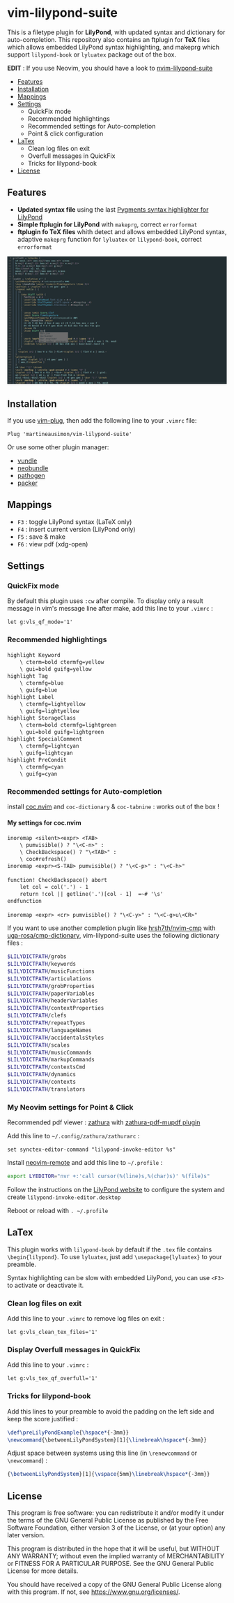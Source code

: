 # vim-lilypond-suite

This is a filetype plugin for **LilyPond**, with updated syntax and dictionary for auto-completion. This repository also contains an ftplugin for **TeX** files which allows embedded LilyPond syntax highlighting, and makeprg which support `lilypond-book` or `lyluatex` package out of the box.

**EDIT** : If you use Neovim, you should have a look to [nvim-lilypond-suite](https://github.com/martineausimon/nvim-lilypond-suite)

* [Features](#Features)
* [Installation](#Installation)
* [Mappings](#Mappings)
* [Settings](#Settings)
	* QuickFix mode
	* Recommended highlightings
	* Recommended settings for Auto-completion
	* Point & click configuration
* [LaTex](#LaTex)
	* Clean log files on exit
	* Overfull messages in QuickFix
	* Tricks for lilypond-book
* [License](#License)

## Features

* **Updated syntax file** using the last [Pygments syntax highlighter for LilyPond](https://github.com/pygments/pygments/blob/master/pygments/lexers/_lilypond_builtins.py)
* **Simple ftplugin for LilyPond** with `makeprg`, correct `errorformat`
* **ftplugin fo TeX files** whith detect and allows embedded LilyPond syntax, adaptive `makeprg` function for `lyluatex` or `lilypond-book`, correct `errorformat`

<p align="center">
<img src="https://github.com/martineausimon/vim-lilypond-suite/blob/main/screenshoot.png">
</p>

## Installation

If you use [vim-plug](https://github.com/junegunn/vim-plug), then add the following line to your `.vimrc` file:

```vim
Plug 'martineausimon/vim-lilypond-suite'
```

Or use some other plugin manager:

* [vundle](https://github.com/gmarik/vundle)
* [neobundle](https://github.com/Shougo/neobundle.vim)
* [pathogen](https://github.com/tpope/vim-pathogen)
* [packer](https://github.com/wbthomason/packer.nvim)

## Mappings

* `F3` : toggle LilyPond syntax (LaTeX only)
* `F4` : insert current version (LilyPond only)
* `F5` : save & make
* `F6` : view pdf (xdg-open)

## Settings

### QuickFix mode

By default this plugin uses `:cw` after compile. To display only a result message in vim's message line after make, add this line to your `.vimrc` :

```vim
let g:vls_qf_mode='1'
```

### Recommended highlightings

```vim
highlight Keyword 
	\ cterm=bold ctermfg=yellow 
	\ gui=bold guifg=yellow
highlight Tag 
	\ ctermfg=blue 
	\ guifg=blue
highlight Label 
	\ ctermfg=lightyellow 
	\ guifg=lightyellow
highlight StorageClass 
	\ cterm=bold ctermfg=lightgreen 
	\ gui=bold guifg=lightgreen
highlight SpecialComment 
	\ ctermfg=lightcyan 
	\ guifg=lightcyan
highlight PreCondit 
	\ ctermfg=cyan 
	\ guifg=cyan

```

### Recommended settings for Auto-completion

install [coc.nvim](https://github.com/neoclide/coc.nvim) and `coc-dictionary` & `coc-tabnine` : works out of the box !

#### My settings for coc.nvim

```vim
inoremap <silent><expr> <TAB>
	\ pumvisible() ? "\<C-n>" :
	\ CheckBackspace() ? "\<TAB>" :
	\ coc#refresh()
inoremap <expr><S-TAB> pumvisible() ? "\<C-p>" : "\<C-h>"

function! CheckBackspace() abort
	let col = col('.') - 1
	return !col || getline('.')[col - 1]  =~# '\s'
endfunction

inoremap <expr> <cr> pumvisible() ? "\<C-y>" : "\<C-g>u\<CR>"
```

If you want to use another completion plugin like [hrsh7th/nvim-cmp](https://github.com/hrsh7th/nvim-cmp) with [uga-rosa/cmp-dictionary](https://github.com/uga-rosa/cmp-dictionary), vim-lilypond-suite uses the following dictionary files :

```bash
$LILYDICTPATH/grobs
$LILYDICTPATH/keywords
$LILYDICTPATH/musicFunctions
$LILYDICTPATH/articulations
$LILYDICTPATH/grobProperties
$LILYDICTPATH/paperVariables
$LILYDICTPATH/headerVariables
$LILYDICTPATH/contextProperties
$LILYDICTPATH/clefs
$LILYDICTPATH/repeatTypes
$LILYDICTPATH/languageNames
$LILYDICTPATH/accidentalsStyles
$LILYDICTPATH/scales
$LILYDICTPATH/musicCommands
$LILYDICTPATH/markupCommands
$LILYDICTPATH/contextsCmd
$LILYDICTPATH/dynamics
$LILYDICTPATH/contexts
$LILYDICTPATH/translators
```

### My Neovim settings for Point & Click

Recommended pdf viewer : [zathura](https://pwmt.org/projects/zathura/) with [zathura-pdf-mupdf plugin](https://pwmt.org/projects/zathura-pdf-mupdf/)

Add this line to `~/.config/zathura/zathurarc` :

	set synctex-editor-command "lilypond-invoke-editor %s"

Install [neovim-remote](https://github.com/mhinz/neovim-remote) and add this line to `~/.profile` :

```bash
export LYEDITOR="nvr +:'call cursor(%(line)s,%(char)s)' %(file)s"
```

Follow the instructions on the [LilyPond website](https://lilypond.org/doc/v2.23/Documentation/usage/configuring-the-system-for-point-and-click#) to configure the system and create `lilypond-invoke-editor.desktop`

Reboot or reload with `. ~/.profile`

## LaTex

This plugin works with `lilypond-book` by default if the `.tex` file contains `\begin{lilypond}`. To use `lyluatex`, just add `\usepackage{lyluatex}` to your preamble. 

Syntax highlighting can be slow with embedded LilyPond, you can use `<F3>` to activate or deactivate it.

### Clean log files on exit

Add this line to your `.vimrc` to remove log files on exit :

```vim
let g:vls_clean_tex_files='1'
```

### Display Overfull messages in QuickFix

Add this line to your `.vimrc` :

```vim
let g:vls_tex_qf_overfull='1'
```

### Tricks for lilypond-book

Add this lines to your preamble to avoid the padding on the left side and keep the score justified :

```tex
\def\preLilyPondExample{\hspace*{-3mm}}
\newcommand{\betweenLilyPondSystem}[1]{\linebreak\hspace*{-3mm}}
```

Adjust space between systems using this line (in `\renewcommand` or `\newcommand`) :

```tex
{\betweenLilyPondSystem}[1]{\vspace{5mm}\linebreak\hspace*{-3mm}}
```


## License

This program is free software: you can redistribute it and/or modify it under the terms of the GNU General Public License as published by the Free Software Foundation, either version 3 of the License, or (at your option) any later version.

This program is distributed in the hope that it will be useful, but WITHOUT ANY WARRANTY; without even the implied warranty of MERCHANTABILITY or FITNESS FOR A PARTICULAR PURPOSE.  See the GNU General Public License for more details.

You should have received a copy of the GNU General Public License along with this program.  If not, see <https://www.gnu.org/licenses/>.
